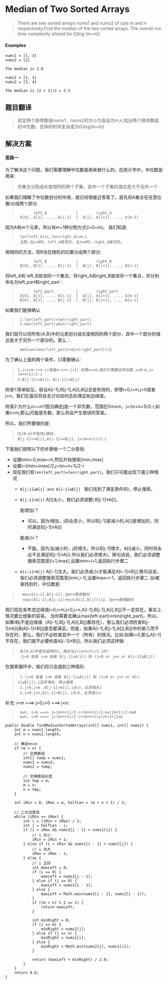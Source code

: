 # Median of Two Sorted Arrays #
>There are two sorted arrays nums1 and nums2 of size m and n respectively.Find the median of the two sorted arrays. The overall run time complexity should be O(log (m+n)).

#### Examples ####
```
nums1 = [1, 3]
nums2 = [2]

The median is 2.0
```

```
nums1 = [1, 2]
nums2 = [3, 4]

The median is (2 + 3)/2 = 2.5
```
## 题目翻译 ##
>给定两个排序数组nums1、nums2的大小为各自为m,n,找出两个排序数组的中位数，总体的时间复杂度为O(log(m+n))

## 解决方案 ##
#### 思路一 ####
为了解决这个问题，我们需要理解中位数是用来做什么的，在统计学中，中位数是用来:
>将集合分割成长度相同的两个子集，其中一个子集的值总是大于另外一个

如果我们理解了中位数划分的作用，就已经很接近答案了。首先将A集合在任意位置i分成两个部分
>            left_A             |        right_A
>      A[0], A[1], ..., A[i-1]  |  A[i], A[i+1], ..., A[m-1]

因为A有m个元素，所以有m+1种分割方式(i=0~m)。
我们知道:
>      len(left_A)=i,len(right_A)=m−i.
>      注意:当i=0时，left_A是空的，当i=m时，right_A是空的。

用相同的方法，将B也在随机的位置分成两个部分:
>            left_B             |        right_B
>      B[0], B[1], ..., B[j-1]  |  B[j], B[j+1], ..., B[n-1]

将left_A和 left_B放进同一个集合，将right_A和right_B放进另一个集合，并分别命名为left_part和right_part：

>            left_part          |        right_part
>      A[0], A[1], ..., A[i-1]  |  A[i], A[i+1], ..., A[m-1]
>      B[0], B[1], ..., B[j-1]  |  B[j], B[j+1], ..., B[n-1]

如果我们能够确认
>      1.len(left_part)=len(right_part)
>      2.max(left_part)≤min(right_part)

我们就可以将所有{A,B}中的元素划分成长度相同的两个部分，其中一个部分的值总是大于另外一个部分的。那么：
>      median=(max(left_part)+min(right_part))/2

为了确认上面的两个条件，只需要确认:
>     1.i+j=m-i+n-j(或者m-i+n-j+1) 如果n>=m,我们只需要这样设置,i=0~m,j=(m+n+1)/2-i
>     2.B[j-1]<=A[i]，A[i-1]<=B[j]

附录1:简单起见，假设A[i-1],B[j-1],A[i],B[j]总是有效的，即使i=0,i=m,j=0或者j=n，我们在最后将会去讨论如何去处理这些边缘值。

附录2:为什么n>=m?因为确定j是一个非负数，范围在0≤i≤m，j=(m+n+1)/2-i,如果n<m,那么j可能是负数，那么将会产生错误的答案。

所以，我们所要做的是:
>     在[0,m]中查找i满足:
>     B[j-1]<=A[i],A[i-1]<=B[j]，j=(m+n+1)/2-i

下面我们按照以下的步骤做一个二分查找:
* 设置imin=0,imax=m,然后开始搜索[imin,imax]
* 设置i=(imin+imax)/2,j=(m+n+1)/2-i
* 现在我们有`len(left_part)=len(right_part)`。我们只可能出现下面三种情况
	- `B[j−1]≤A[i] and A[i-1]≤B[j] ` 我们找到了满足条件的i，停止搜索。
	- `B[j-1]>A[i]` A[i]太小，我们必须调整i,B[j-1]≤A[i]。
	
		能增加i？
		- 可以。因为i增加，j将会变小，所以B[j-1]是减小的,A[i]是增加的，同时满足B[j-1]≤A[i]
		
		能减小i？
		- 不能。因为当i减小时，j将增大。所以B[j-1]增大，A[i]减小，同时将永远不会满足B[j-1]≤A[i]
		所以我们必须增大i，换句话说，我们必须调整搜索范围至[i+1,imax],设置imin=i+1,返回执行步骤二
	- `A[i−1]>B[j]` A[i−1]太大。我们必须减小i才能满足A[i−1]≤B[j].换句话说，我们必须调整搜索范围至[imin,i-1],设置imax=i-1，返回执行步骤二
当i被查找到时，中位数是:

>       max(A[i−1],B[j−1]),当m+n是奇数时
>       (max(A[i-1],B[j-1])+min(A[i],B[j]))/2，当m+n是偶数时

我们现在来考虑边缘值i=0,i=m,j=0,j=n,A[i-1],B[j-1],A[i],B[j]不一定存在。事实上情况要比想象的容易。
当你需要去确认max(left-part)≤min(right_part)。所以，如果i和j不是边缘值（A[i-1],B[j-1],A[i],B[j]都存在），那么我们必须检查B[j-1]≤A[i]和A[i-1]≤B[j]是否都满足。但是，如果A[i-1],B[j-1],A[i],B[j]中的某几项不存在时，那么，我们不必检查其中一个（所有）的情况。比如:如果i=0,那么A[i-1]不存在，我们就不必要检查A[i−1]≤B[j]，所以我们必须这样做:

>      在[0,m]中查找这样的i，满足当j=(m+n+1)/2-i时:
>      (j=0 或者 i=m 或者 B[j-1]≤A[i]) 和 (i=0 or j=n or A[i-1]≤B[j])

在搜索循环中，我们将只会遇到三种情形:
>      1.(j=0 或者 i=m 或者 B[j-1]≤A[i]) 和 (i=0 or j=n or A[i-1]≤B[j]),i正好满足，停止搜索
>      2.j>0,i<m ,B[j−1]>A[i],i太小，必须增大i
>      3.i>0,j<n,A[i-1]>B[j]，i太大，必须减小i

补充:
i<m ===> j>0,i>0 ===> j<n:
>      m≤n, i<m ===> j=(m+n+1)/2-i>(m+n+1)/2-m≥(2m+1)/2-m≥0
>      m≤n, i>0 ===> j=(m+n+1)/2-i<(m+n+1)≤(2n+1)/2≤n

```
public double findMedianSortedArrays(int[] nums1, int[] nums2) {
	int m = nums1.length;
	int n = nums2.length;

	// 确定m<=n
	if (m > n) {
		// 交换数组
		int[] temp = nums1;
		nums1 = nums2;
		nums2 = temp;

		// 交换数组长度
		int tmp = m;
		m = n;
		n = tmp;
	}

	int iMin = 0, iMax = m, halfLen = (m + n + 1) / 2;

	// 二分法查找
	while (iMin <= iMax) {
		int i = (iMin + iMax) / 2;
		int j = halfLen - i;
		if (i < iMax && nums2[j - 1] > nums1[i]) {
			// i 太小
			iMin = iMin + 1;
		} else if (i > iMin && nums1[i - 1] > nums2[j]) {
			// i 太大
			iMax = iMax - 1;
		} else {
			// i 正好
			int maxLeft = 0;
			if (i == 0) {
				maxLeft = nums2[j - 1];
			} else if (j == 0) {
				maxLeft = nums1[i - 1];
			} else {
				maxLeft = Math.max(nums1[i - 1], nums2[j - 1]);
			}
			if ((m + n) % 2 == 1) {
				return maxLeft;
			}

			int minRight = 0;
			if (i == m) {
				minRight = nums2[j];
			} else if (j == n) {
				minRight = nums1[i];
			} else {
				minRight = Math.min(nums2[j], nums1[i]);
			}

			return (maxLeft + minRight) / 2.0;
		}
	}
	return 0.0;
}
```
